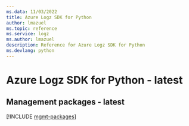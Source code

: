 ```yaml
---
ms.data: 11/03/2022
title: Azure Logz SDK for Python
author: lmazuel
ms.topic: reference
ms.service: logz
ms.author: lmazuel
description: Reference for Azure Logz SDK for Python
ms.devlang: python
---
```

# Azure Logz SDK for Python - latest

## Management packages - latest
[!INCLUDE [mgmt-packages](logz-mgmt-index.md)]